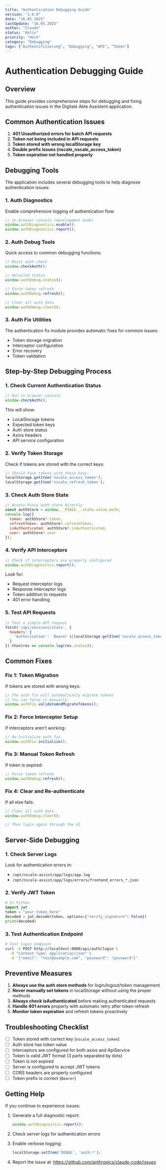 ```yaml
---
title: "Authentication Debugging Guide"
version: "1.0.0"
date: "16.05.2025"
lastUpdate: "16.05.2025"
author: "Claude"
status: "Aktiv"
priority: "Hoch"
category: "Debugging"
tags: ["Authentifizierung", "Debugging", "API", "Token"]
---
```


# Authentication Debugging Guide

## Overview

This guide provides comprehensive steps for debugging and fixing authentication issues in the Digitale Akte Assistent application.

## Common Authentication Issues

1. **401 Unauthorized errors for batch API requests**
2. **Token not being included in API requests**
3. **Token stored with wrong localStorage key**
4. **Double prefix issues (nscale_nscale_access_token)**
5. **Token expiration not handled properly**

## Debugging Tools

The application includes several debugging tools to help diagnose authentication issues:

### 1. Auth Diagnostics

Enable comprehensive logging of authentication flow:

```javascript
// In browser console (development mode)
window.authDiagnostics.enable();
window.authDiagnostics.report();
```

### 2. Auth Debug Tools

Quick access to common debugging functions:

```javascript
// Basic auth check
window.checkAuth();

// Detailed status
window.authDebug.status();

// Force token refresh
window.authDebug.refresh();

// Clear all auth data
window.authDebug.clear();
```

### 3. Auth Fix Utilities

The authentication fix module provides automatic fixes for common issues:

- Token storage migration
- Interceptor configuration
- Error recovery
- Token validation

## Step-by-Step Debugging Process

### 1. Check Current Authentication Status

```javascript
// Run in browser console
window.checkAuth();
```

This will show:
- LocalStorage tokens
- Expected token keys
- Auth store status
- Axios headers
- API service configuration

### 2. Verify Token Storage

Check if tokens are stored with the correct keys:

```javascript
// Should have tokens with these keys:
localStorage.getItem('nscale_access_token');
localStorage.getItem('nscale_refresh_token');
```

### 3. Check Auth Store State

```javascript
// Access Pinia auth store directly
const authStore = window.__PINIA__.state.value.auth;
console.log({
  token: authStore?.token,
  refreshToken: authStore?.refreshToken,
  isAuthenticated: authStore?.isAuthenticated,
  user: authStore?.user
});
```

### 4. Verify API Interceptors

```javascript
// Check if interceptors are properly configured
window.authDiagnostics.report();
```

Look for:
- Request interceptor logs
- Response interceptor logs
- Token addition to requests
- 401 error handling

### 5. Test API Requests

```javascript
// Test a simple API request
fetch('/api/sessions/stats', {
  headers: {
    'Authorization': `Bearer ${localStorage.getItem('nscale_access_token')}`
  }
}).then(res => console.log(res.status));
```

## Common Fixes

### Fix 1: Token Migration

If tokens are stored with wrong keys:

```javascript
// The auth fix will automatically migrate tokens
// You can force it manually:
window.authFix.validateAndMigrateTokens();
```

### Fix 2: Force Interceptor Setup

If interceptors aren't working:

```javascript
// Re-initialize auth fix
window.authFix.initialize();
```

### Fix 3: Manual Token Refresh

If token is expired:

```javascript
// Force token refresh
window.authDebug.refresh();
```

### Fix 4: Clear and Re-authenticate

If all else fails:

```javascript
// Clear all auth data
window.authDebug.clear();

// Then login again through the UI
```

## Server-Side Debugging

### 1. Check Server Logs

Look for authentication errors in:
- `/opt/nscale-assist/app/logs/app.log`
- `/opt/nscale-assist/app/logs/errors/frontend_errors_*.json`

### 2. Verify JWT Token

```python
# In Python
import jwt
token = "your_token_here"
decoded = jwt.decode(token, options={"verify_signature": False})
print(decoded)
```

### 3. Test Authentication Endpoint

```bash
# Test login endpoint
curl -X POST http://localhost:8000/api/auth/login \
  -H "Content-Type: application/json" \
  -d '{"email": "test@example.com", "password": "password"}'
```

## Preventive Measures

1. **Always use the auth store methods** for login/logout/token management
2. **Never manually set tokens** in localStorage without using the proper methods
3. **Always check isAuthenticated** before making authenticated requests
4. **Handle 401 errors** properly with automatic retry after token refresh
5. **Monitor token expiration** and refresh tokens proactively

## Troubleshooting Checklist

- [ ] Token stored with correct key (`nscale_access_token`)
- [ ] Auth store has token value
- [ ] Interceptors are configured for both axios and ApiService
- [ ] Token is valid JWT format (3 parts separated by dots)
- [ ] Token is not expired
- [ ] Server is configured to accept JWT tokens
- [ ] CORS headers are properly configured
- [ ] Token prefix is correct (`Bearer`)

## Getting Help

If you continue to experience issues:

1. Generate a full diagnostic report:
   ```javascript
   window.authDiagnostics.report();
   ```

2. Check server logs for authentication errors

3. Enable verbose logging:
   ```javascript
   localStorage.setItem('DEBUG', 'auth:*');
   ```

4. Report the issue at: https://github.com/anthropics/claude-code/issues
